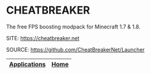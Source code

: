 # CHEATBREAKER

 The free FPS boosting modpack for Minecraft 1.7 & 1.8.

 SITE: https://cheatbreaker.net

 SOURCE: https://github.com/CheatBreakerNet/Launcher

 | [Applications](https://portable-linux-apps.github.io/apps.html) | [Home](https://portable-linux-apps.github.io)
 | --- | --- |
